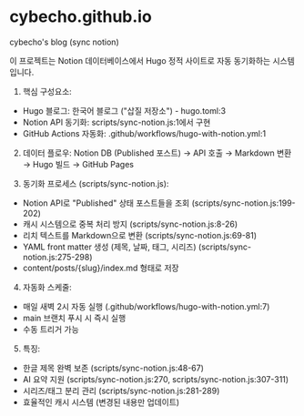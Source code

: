 # cybecho.github.io
cybecho's blog (sync notion)

  이 프로젝트는 Notion 데이터베이스에서 Hugo 정적 사이트로 자동 동기화하는 시스템입니다.

  1. 핵심 구성요소:
  - Hugo 블로그: 한국어 블로그 ("삽질 저장소") - hugo.toml:3
  - Notion API 동기화: scripts/sync-notion.js:1에서 구현
  - GitHub Actions 자동화: .github/workflows/hugo-with-notion.yml:1

  2. 데이터 플로우:
  Notion DB (Published 포스트) → API 호출 → Markdown 변환 → Hugo 빌드 → GitHub Pages

  3. 동기화 프로세스 (scripts/sync-notion.js):
  - Notion API로 "Published" 상태 포스트들을 조회 (scripts/sync-notion.js:199-202)
  - 캐시 시스템으로 중복 처리 방지 (scripts/sync-notion.js:8-26)
  - 리치 텍스트를 Markdown으로 변환 (scripts/sync-notion.js:69-81)
  - YAML front matter 생성 (제목, 날짜, 태그, 시리즈) (scripts/sync-notion.js:275-298)
  - content/posts/{slug}/index.md 형태로 저장

  4. 자동화 스케줄:
  - 매일 새벽 2시 자동 실행 (.github/workflows/hugo-with-notion.yml:7)
  - main 브랜치 푸시 시 즉시 실행
  - 수동 트리거 가능

  5. 특징:
  - 한글 제목 완벽 보존 (scripts/sync-notion.js:48-67)
  - AI 요약 지원 (scripts/sync-notion.js:270, scripts/sync-notion.js:307-311)
  - 시리즈/태그 분리 관리 (scripts/sync-notion.js:281-289)
  - 효율적인 캐시 시스템 (변경된 내용만 업데이트)

